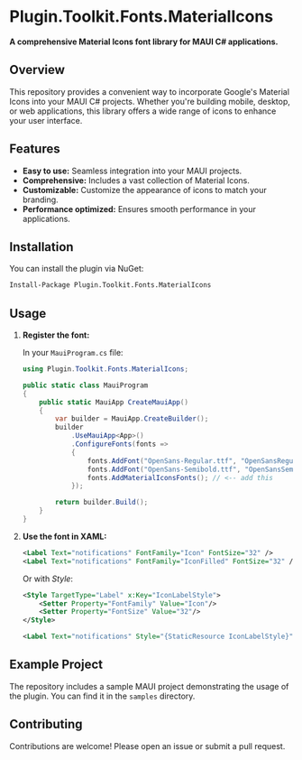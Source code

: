 
# Plugin.Toolkit.Fonts.MaterialIcons

**A comprehensive Material Icons font library for MAUI C# applications.**

## Overview
This repository provides a convenient way to incorporate Google's Material Icons into your MAUI C# projects. Whether you're building mobile, desktop, or web applications, this library offers a wide range of icons to enhance your user interface.

## Features
* **Easy to use:** Seamless integration into your MAUI projects.
* **Comprehensive:** Includes a vast collection of Material Icons.
* **Customizable:** Customize the appearance of icons to match your branding.
* **Performance optimized:** Ensures smooth performance in your applications.


## Installation

You can install the plugin via NuGet:

```bash
Install-Package Plugin.Toolkit.Fonts.MaterialIcons
```

## Usage

1.  **Register the font:**

    In your `MauiProgram.cs` file:

    ```csharp
    using Plugin.Toolkit.Fonts.MaterialIcons;

    public static class MauiProgram
    {
        public static MauiApp CreateMauiApp()
        {
            var builder = MauiApp.CreateBuilder();
            builder
                .UseMauiApp<App>()
                .ConfigureFonts(fonts =>
                {
                    fonts.AddFont("OpenSans-Regular.ttf", "OpenSansRegular");
					fonts.AddFont("OpenSans-Semibold.ttf", "OpenSansSemibold");
					fonts.AddMaterialIconsFonts(); // <-- add this
                });

            return builder.Build();
        }
    }
    ```

2.  **Use the font in XAML:**

    ```xml
    <Label Text="notifications" FontFamily="Icon" FontSize="32" />
    <Label Text="notifications" FontFamily="IconFilled" FontSize="32" />
    ```

    Or with *Style*:

    ```xml
    <Style TargetType="Label" x:Key="IconLabelStyle">
        <Setter Property="FontFamily" Value="Icon"/>
        <Setter Property="FontSize" Value="32"/>
    </Style>

    <Label Text="notifications" Style="{StaticResource IconLabelStyle}"/>
    ```

## Example Project

The repository includes a sample MAUI project demonstrating the usage of the plugin. You can find it in the `samples` directory.

## Contributing

Contributions are welcome! Please open an issue or submit a pull request.
